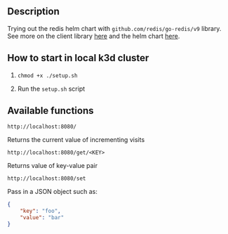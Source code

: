 ## Description

Trying out the redis helm chart with `github.com/redis/go-redis/v9` library. See more on the client library [here](https://redis.io/docs/connect/clients/go/) and the helm chart [here](https://github.com/bitnami/charts/tree/main/bitnami/redis).

## How to start in local k3d cluster

1. `chmod +x ./setup.sh`

1. Run the `setup.sh` script

## Available functions

```
http://localhost:8080/
```

Returns the current value of incrementing visits


```
http://localhost:8080/get/<KEY>
```

Returns value of key-value pair

```
http://localhost:8080/set
```

Pass in a JSON object such as:

```json
{
    "key": "foo",
    "value": "bar"
}
```

